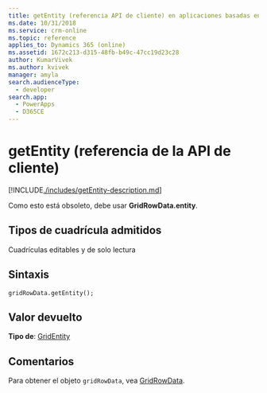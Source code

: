 ```yaml
---
title: getEntity (referencia API de cliente) en aplicaciones basadas en modelo| Microsoft Docs
ms.date: 10/31/2018
ms.service: crm-online
ms.topic: reference
applies_to: Dynamics 365 (online)
ms.assetid: 1672c213-d315-48fb-b49c-47cc19d23c28
author: KumarVivek
ms.author: kvivek
manager: amyla
search.audienceType:
  - developer
search.app:
  - PowerApps
  - D365CE
---
```

# <a name="getentity-client-api-reference"></a>getEntity (referencia de la API de cliente)



[!INCLUDE[./includes/getEntity-description.md](./includes/getEntity-description.md)]

Como esto está obsoleto, debe usar **GridRowData.entity**.

## <a name="grid-types-supported"></a>Tipos de cuadrícula admitidos

Cuadrículas editables y de solo lectura

## <a name="syntax"></a>Sintaxis

`gridRowData.getEntity();`

## <a name="return-value"></a>Valor devuelto

**Tipo de**: [GridEntity](../gridentity.md)

## <a name="remarks"></a>Comentarios

Para obtener el objeto `gridRowData`, vea [GridRowData](../gridrowdata.md). 

